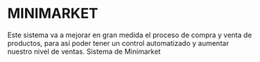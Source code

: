 # MINIMARKET
Este sistema va a mejorar en gran medida el proceso de compra y venta de productos, para así poder tener un control automatizado y aumentar nuestro nivel de ventas.
Sistema de Minimarket
